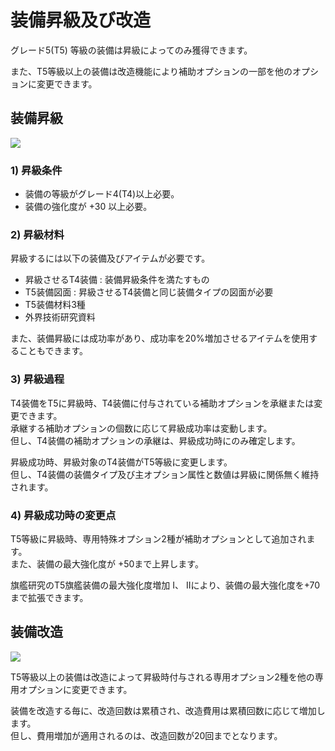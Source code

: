 # 装備昇級及び改造

グレード5(T5) 等級の装備は昇級によってのみ獲得できます。

また、T5等級以上の装備は改造機能により補助オプションの一部を他のオプションに変更できます。


## 装備昇級
![](https://d3bbxo4nelobc3.cloudfront.net/html/img/help/205_01.jpg)

### 1) 昇級条件
- 装備の等級がグレード4(T4)以上必要。
- 装備の強化度が +30 以上必要。


### 2) 昇級材料

昇級するには以下の装備及びアイテムが必要です。

- 昇級させるT4装備 : 装備昇級条件を満たすもの
- T5装備図面 : 昇級させるT4装備と同じ装備タイプの図面が必要
- T5装備材料3種
- 外界技術研究資料


また、装備昇級には成功率があり、成功率を20%増加させるアイテムを使用することもできます。 


### 3) 昇級過程

T4装備をT5に昇級時、T4装備に付与されている補助オプションを承継または変更できます。<br>
承継する補助オプションの個数に応じて昇級成功率は変動します。<br>
但し、T4装備の補助オプションの承継は、昇級成功時にのみ確定します。

昇級成功時、昇級対象のT4装備がT5等級に変更します。<br>
但し、T4装備の装備タイプ及び主オプション属性と数値は昇級に関係無く維持されます。


### 4) 昇級成功時の変更点

T5等級に昇級時、専用特殊オプション2種が補助オプションとして追加されます。<br>
また、装備の最大強化度が +50まで上昇します。

旗艦研究のT5旗艦装備の最大強化度増加 I、 IIにより、装備の最大強化度を+70まで拡張できます。



## 装備改造
![](https://d3bbxo4nelobc3.cloudfront.net/html/img/help/205_02.jpg)

T5等級以上の装備は改造によって昇級時付与される専用オプション2種を他の専用オプションに変更できます。<br>

装備を改造する毎に、改造回数は累積され、改造費用は累積回数に応じて増加します。<br>
但し、費用増加が適用されるのは、改造回数が20回までとなります。